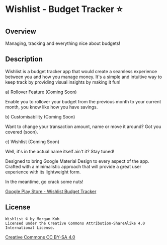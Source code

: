 # Wishlist - Budget Tracker ⭐

## Overview

Managing, tracking and everything nice about budgets!

## Description

Wishlist is a budget tracker app that would create a seamless experience between you and how you manage money. It's a simple and intuitive way to keep track by providing visual insights by making it fun!

a) Rollover Feature (Coming Soon)

Enable you to rollover your budget from the previous month to your current month, you know like how you have savings.

b) Customisability (Coming Soon)

Want to change your transaction amount, name or move it around? Got you covered (soon).

c) Wishlist (Coming Soon)

Well, it's in the actual name itself ain't it? Stay tuned!

Designed to bring Google Material Design to every aspect of the app. Crafted with a minimalistic approach that will provide a great user experience with its lightweight form. 

In the meantime, go crack some nuts!

[Google Play Store - Wishlist Budget Tracker](https://play.google.com/store/apps/details?id=com.delacrixmorgan.wishlist.android)

## License
```
Wishlist © by Morgan Koh
Licensed under the Creative Commons Attribution-ShareAlike 4.0 International License.
```
[Creative Commons CC BY-SA 4.0](https://creativecommons.org/licenses/by-sa/4.0/legalcode)
